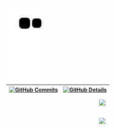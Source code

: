  ![Snake animation](https://github.com/felipe-AGomes/felipe-agomes/blob/output/github-contribution-grid-snake.svg)

 | [![GitHub Commits](http://github-profile-summary-cards.vercel.app/api/cards/productive-time?username=felipe-agomes&theme=dracula&utcOffset=-3)](https://github.com/vn7n24fzkq/github-profile-summary-cards) | [![GitHub Details](http://github-profile-summary-cards.vercel.app/api/cards/profile-details?username=felipe-agomes&theme=dracula)](https://github.com/vn7n24fzkq/github-profile-summary-cards) |  
 | ----------- | ----------- |


 
<div align="center" >
    <a href="https://skillicons.dev">
        <img src="https://skillicons.dev/icons?i=git,vscode,javascript,typescript,css,html,react,next,nodejs,express,github,jest,linux,postman,vercel,vite,mongodb,postgres,oracle"/>
    </a>
    <br/>

</div>


##
<div align="center">
    <img src="https://github-profile-trophy.vercel.app/?username=felipe-agomes&row=1&column=6&theme=dracula&margin-w=15&margin-h=15"/>
</div>
